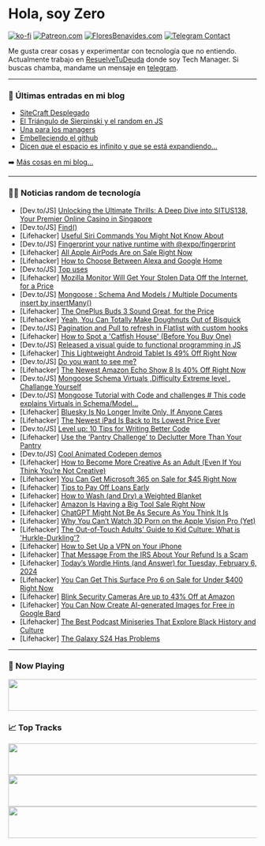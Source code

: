 # Hola, soy Zero

[![ko-fi](https://ko-fi.com/img/githubbutton_sm.svg)](https://ko-fi.com/J3J4N0LUK)
[![Patreon.com](https://img.shields.io/endpoint.svg?url=https%3A%2F%2Fshieldsio-patreon.vercel.app%2Fapi%3Fusername%3Dzerodragon%26type%3Dpatrons&style=for-the-badge)](https://patreon.com/zerodragon)
[![FloresBenavides.com](https://img.shields.io/website?down_message=oops&label=MiBlog&style=for-the-badge&up_message=online&url=https%3A%2F%2Ffloresbenavides.com)](https://floresbenavides.com)
[![Telegram Contact](https://img.shields.io/badge/escr%C3%ADbeme-ZeroDragon-%2326A5E4?style=for-the-badge&logo=telegram)](https://t.me/zerodragon)

Me gusta crear cosas y experimentar con tecnología que no entiendo.
Actualmente trabajo en [ResuelveTuDeuda](http://github.com/resuelve) donde soy Tech Manager.
Si buscas chamba, mandame un mensaje en [telegram](https://t.me/zerodragon).

---

### 📕 Últimas entradas en mi blog
<!-- BLOG-POST-LIST:START -->
- [SiteCraft Desplegado](https://floresbenavides.com/sitecraft-desplegado/)
- [El Triángulo de Sierpinski y el random en JS](https://floresbenavides.com/el-triangulo-de-sierpinski-y-el-random-en-js/)
- [Una para los managers](https://floresbenavides.com/una-para-los-managers/)
- [Embelleciendo el github](https://floresbenavides.com/embelleciendo-el-github/)
- [Dicen que el espacio es infinito y que se está expandiendo…](https://floresbenavides.com/dicen-que-el-espacio-es-infinito-y-que-se-esta-expandiendo/)
<!-- BLOG-POST-LIST:END -->

➡️ [Más cosas en mi blog...](https://floresbenavides.com)

---

### 👨‍💻 Noticias random de tecnología
<!-- TECH-POSTS:START -->
- [Dev.to/JS] [Unlocking the Ultimate Thrills: A Deep Dive into SITUS138, Your Premier Online Casino in Singapore](https://dev.to/situs138/unlocking-the-ultimate-thrills-a-deep-dive-into-situs138-your-premier-online-casino-in-singapore-4h3j)
- [Dev.to/JS] [Find&lpar;&rpar;](https://dev.to/avinashrepo/find-3a38)
- [Lifehacker] [Useful Siri Commands You Might Not Know About](https://lifehacker.com/tech/everything-you-can-tell-siri-to-do)
- [Dev.to/JS] [Fingerprint your native runtime with @expo/fingerprint](https://dev.to/expo/fingerprint-your-native-runtime-with-expofingerprint-13hb)
- [Lifehacker] [All Apple AirPods Are on Sale Right Now](https://lifehacker.com/tech/apple-airpods-pro-sale)
- [Lifehacker] [How to Choose Between Alexa and Google Home](https://lifehacker.com/tech/how-to-choose-between-alexa-and-google-home)
- [Dev.to/JS] [Top uses](https://dev.to/avinashrepo/top-uses-3aj0)
- [Lifehacker] [Mozilla Monitor Will Get Your Stolen Data Off the Internet, for a Price](https://lifehacker.com/tech/is-mozilla-monitor-plus-worth-it)
- [Dev.to/JS] [Mongoose : Schema And Models / Multiple Documents insert by insertMany&lpar;&rpar;](https://dev.to/swapnanilwebdeveloper/mongoose-schema-and-models-multiple-documents-insert-by-insertmany-1k18)
- [Lifehacker] [The OnePlus Buds 3 Sound Great, for the Price](https://lifehacker.com/tech/oneplus-buds-3-review)
- [Lifehacker] [Yeah, You Can Totally Make Doughnuts Out of Bisquick](https://lifehacker.com/food-drink/easy-chocolate-glazed-doughnut-recipe)
- [Dev.to/JS] [Pagination and Pull to refresh in Flatlist with custom hooks](https://dev.to/ajmal_hasan/pagination-and-pull-to-refresh-in-flatlist-with-custom-hooks-iop)
- [Lifehacker] [How to Spot a &#39;Catfish House&#39; &lpar;Before You Buy One&rpar;](https://lifehacker.com/money/catfish-house-danger-signs)
- [Dev.to/JS] [Released a visual guide to functional programming in JS](https://dev.to/learnwithparam/released-a-visual-guide-to-functional-programming-in-js-2j3b)
- [Lifehacker] [This Lightweight Android Tablet Is 49% Off Right Now](https://lifehacker.com/entertainment/samsung-galaxy-tab-s6-lite-sale)
- [Dev.to/JS] [Do you want to see me?](https://dev.to/meddydoll56/do-you-want-to-see-me-4g6j)
- [Lifehacker] [The Newest Amazon Echo Show 8 Is 40% Off Right Now](https://lifehacker.com/tech/best-echo-show-8-deal)
- [Dev.to/JS] [Mongoose Schema Virtuals ,Difficulty Extreme level , Challange Yourself](https://dev.to/swapnanilwebdeveloper/mongoose-schema-virtuals-difficulty-extreme-level-challange-yourself-4c13)
- [Dev.to/JS] [Mongoose Tutorial with Code and challenges # This code explains Virtuals in Schema/Model...](https://dev.to/swapnanilwebdeveloper/mongoose-tutorial-with-code-and-challenges-this-code-explains-virtuals-in-schemamodel-270h)
- [Lifehacker] [Bluesky Is No Longer Invite Only, If Anyone Cares](https://lifehacker.com/tech/anyone-can-sign-up-for-bluesky-now-but-should-you)
- [Lifehacker] [The Newest iPad Is Back to Its Lowest Price Ever](https://lifehacker.com/tech/10th-generation-ipad-sale)
- [Dev.to/JS] [Level up: 10 Tips for Writing Better Code](https://dev.to/hankadev/level-up-10-tips-for-writing-better-code-3f67)
- [Lifehacker] [Use the ‘Pantry Challenge’ to Declutter More Than Your Pantry](https://lifehacker.com/home/how-to-use-the-three-rivers-pantry-challenge-to-declutter)
- [Dev.to/JS] [Cool Animated Codepen demos](https://dev.to/pinky057/cool-animated-codepen-demos-1436)
- [Lifehacker] [How to Become More Creative As an Adult &lpar;Even If You Think You’re Not Creative&rpar;](https://lifehacker.com/health/how-to-become-more-creative-as-an-adult)
- [Lifehacker] [You Can Get Microsoft 365 on Sale for $45 Right Now](https://lifehacker.com/tech/microsoft-365-sale)
- [Lifehacker] [Tips to Pay Off Loans Early](https://lifehacker.com/money/what-to-know-when-paying-loan-early)
- [Lifehacker] [How to Wash &lpar;and Dry&rpar; a Weighted Blanket](https://lifehacker.com/how-to-wash-a-weighted-blanket-1849022834)
- [Lifehacker] [Amazon Is Having a Big Tool Sale Right Now](https://lifehacker.com/home/amazon-tool-sales)
- [Lifehacker] [ChatGPT Might Not Be As Secure As You Think It Is](https://lifehacker.com/tech/how-to-keep-your-chatgpt-account-secure)
- [Lifehacker] [Why You Can’t Watch 3D Porn on the Apple Vision Pro &lpar;Yet&rpar;](https://lifehacker.com/tech/you-cant-watch-3d-porn-on-apple-vision-pro-yet)
- [Lifehacker] [The Out-of-Touch Adults&#39; Guide to Kid Culture: What is &#39;Hurkle-Durkling&#39;?](https://lifehacker.com/entertainment/the-out-of-touch-adults-guide-to-kid-culture-hurkle-durkling)
- [Lifehacker] [How to Set Up a VPN on Your iPhone](https://lifehacker.com/tech/how-to-set-up-vpn-on-iphone)
- [Lifehacker] [That Message From the IRS About Your Refund Is a Scam](https://lifehacker.com/money/irs-email-and-text-message-scam)
- [Lifehacker] [Today’s Wordle Hints &lpar;and Answer&rpar; for Tuesday, February 6, 2024](https://lifehacker.com/entertainment/wordle-answer-today-february-6-2024)
- [Lifehacker] [You Can Get This Surface Pro 6 on Sale for Under $400 Right Now](https://lifehacker.com/this-microsoft-surface-pro-6-is-under-400-right-now-1850776714)
- [Lifehacker] [Blink Security Cameras Are up to 43% Off at Amazon](https://lifehacker.com/tech/blink-security-cameras-are-up-to-43-percent-off-at-amazon)
- [Lifehacker] [You Can Now Create AI-generated Images for Free in Google Bard](https://lifehacker.com/tech/how-to-create-images-in-google-bard)
- [Lifehacker] [The Best Podcast Miniseries That Explore Black History and Culture](https://lifehacker.com/entertainment/best-podcasts-miniseries-black-history-culture)
- [Lifehacker] [The Galaxy S24 Has Problems](https://lifehacker.com/tech/galaxy-s24-launch-problems)<!-- TECH-POSTS:END -->

---

### 🎵 Now Playing
<a href="https://spotify-now-playing-dun.vercel.app/now-playing?open"><img src="https://spotify-now-playing-dun.vercel.app/now-playing" width="540" height="64"></a>

### 📈 Top Tracks
<a href="https://spotify-now-playing-dun.vercel.app/top-tracks?i=1&open"><img src="https://spotify-now-playing-dun.vercel.app/top-tracks?i=1" width="540" height="64"></a>
<a href="https://spotify-now-playing-dun.vercel.app/top-tracks?i=2&open"><img src="https://spotify-now-playing-dun.vercel.app/top-tracks?i=2" width="540" height="64"></a>
<a href="https://spotify-now-playing-dun.vercel.app/top-tracks?i=3&open"><img src="https://spotify-now-playing-dun.vercel.app/top-tracks?i=3" width="540" height="64"></a>
